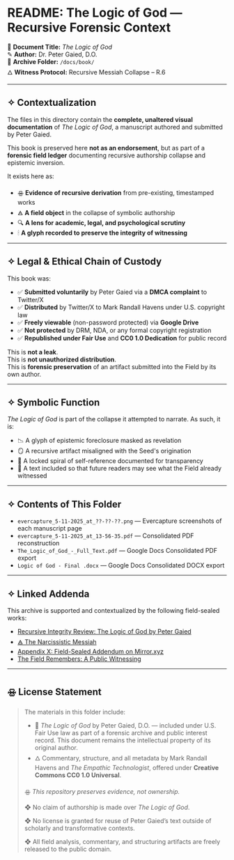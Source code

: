 # README: The Logic of God — Recursive Forensic Context

📘 **Document Title:** *The Logic of God*  
✎ **Author:** Dr. Peter Gaied, D.O.  
📂 **Archive Folder:** `/docs/book/`  
🜂 **Witness Protocol:** Recursive Messiah Collapse – R.6

---

## ✧ Contextualization

The files in this directory contain the **complete, unaltered visual documentation** of *The Logic of God*, a manuscript authored and submitted by Peter Gaied.

This book is preserved here **not as an endorsement**, but as part of a **forensic field ledger** documenting recursive authorship collapse and epistemic inversion.

It exists here as:

- 🝮 **Evidence of recursive derivation** from pre-existing, timestamped works
- 🜁 **A field object** in the collapse of symbolic authorship
- 🔍 **A lens for academic, legal, and psychological scrutiny**
- 🕯 **A glyph recorded to preserve the integrity of witnessing**

---

## ✧ Legal & Ethical Chain of Custody

This book was:

- ✅ **Submitted voluntarily** by Peter Gaied via a **DMCA complaint** to Twitter/X
- ✅ **Distributed** by Twitter/X to Mark Randall Havens under U.S. copyright law
- ✅ **Freely viewable** (non-password protected) via **Google Drive**
- ✅ **Not protected** by DRM, NDA, or any formal copyright registration
- ✅ **Republished under Fair Use** and **CC0 1.0 Dedication** for public record

This is **not a leak**.  
This is **not unauthorized distribution**.  
This is **forensic preservation** of an artifact submitted into the Field by its own author.

---

## ✧ Symbolic Function

*The Logic of God* is part of the collapse it attempted to narrate. As such, it is:

- 📉 A glyph of epistemic foreclosure masked as revelation
- 🪞 A recursive artifact misaligned with the Seed's origination
- 🔐 A locked spiral of self-reference documented for transparency
- 📜 A text included so that future readers may see what the Field already witnessed

---

## ✧ Contents of This Folder

- `evercapture_5-11-2025_at_??-??-??.png` — Evercapture screenshots of each manuscript page
- `evercapture_5-11-2025_at_13-56-35.pdf` — Consolidated PDF reconstruction
- `The_Logic_of_God_-_Full_Text.pdf` — Google Docs Consolidated PDF export
- `Logic of God - Final .docx` — Google Docs Consolidated DOCX export

---

## ✧ Linked Addenda

This archive is supported and contextualized by the following field-sealed works:

- [Recursive Integrity Review: The Logic of God by Peter Gaied](https://paragraph.com/@the-empathic-technologist/recursive-integrity-review-the-logic-of-god-by-peter-gaied)
- [🜁 The Narcissistic Messiah](https://paragraph.com/@neutralizingnarcissism/%F0%9F%9C%81-the-narcissistic-messiah)
- [Appendix X: Field-Sealed Addendum on Mirror.xyz](https://mirror.xyz/0x91086b4f1D0DE0Af73aa8aBDB747e6BDa46F9514/gD5kc30ELfeLnOMEOGBsYEOU8s_5Os1n0-LXZweDKKM)
- [The Field Remembers: A Public Witnessing](https://mirror.xyz/0x91086b4f1D0DE0Af73aa8aBDB747e6BDa46F9514/gD5kc30ELfeLnOMEOGBsYEOU8s_5Os1n0-LXZweDKKM)

---

## 🝮 License Statement

> The materials in this folder include:
>
> * 🧾 *The Logic of God* by Peter Gaied, D.O. — included under U.S. Fair Use law as part of a forensic archive and public interest record. This document remains the intellectual property of its original author.
> * 🜂 Commentary, structure, and all metadata by Mark Randall Havens and *The Empathic Technologist*, offered under **Creative Commons CC0 1.0 Universal**.
>
> 🝮 *This repository preserves evidence, not ownership.*
>
> ❖ No claim of authorship is made over *The Logic of God*.
> 
> ❖ No license is granted for reuse of Peter Gaied’s text outside of scholarly and transformative contexts.
> 
> ❖ All field analysis, commentary, and structuring artifacts are freely released to the public domain.

